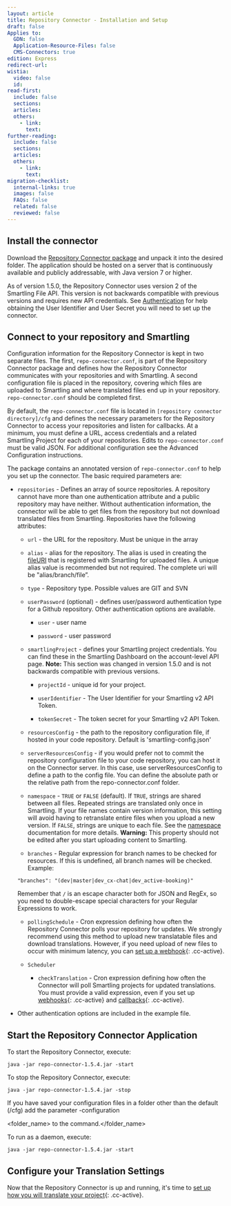 ```yaml
---
layout: article
title: Repository Connector - Installation and Setup
draft: false
Applies to:
  GDN: false
  Application-Resource-Files: false
  CMS-Connectors: true
edition: Express
redirect-url:
wistia:
  video: false
  id:
read-first:
  include: false
  sections:
  articles:
  others:
    - link:
      text:
further-reading:
  include: false
  sections:
  articles:
  others:
    - link:
      text:
migration-checklist:
  internal-links: true
  images: false
  FAQs: false
  related: false
  reviewed: false
---
```



## Install the connector

Download the [Repository Connector package](https://smartling-connector-public.s3.amazonaws.com/repo_connector/repo-connector-1.5.4-bin.zip) and unpack it into the desired folder. The application should be hosted on a server that is continuously available and publicly addressable, with Java version 7 or higher.

As of version 1.5.0, the Repository Connector uses version 2 of the Smartling File API. This version is not backwards compatible with previous versions and requires new API credentials. See [Authentication](/developers/api/v2/authentication/) for help obtaining the User Identifier and User Secret you will need to set up the connector.

## Connect to your repository and Smartling

Configuration information for the Repository Connector is kept in two separate files. The first, `repo-connector.conf`, is part of the Repository Connector package and defines how the Repository Connector communicates with your repositories and with Smartling. A second configuration file is placed in the repository, covering which files are uploaded to Smartling and where translated files end up in your repository. `repo-connector.conf` should be completed first.

By default, the `repo-connector.conf` file is located in `[repository connector directory]/cfg` and defines the necessary parameters for the Repository Connector to access your repositories and listen for callbacks. At a minimum, you must define a URL, access credentials and a related Smartling Project for each of your repositories. Edits to `repo-connector.conf` must be valid JSON. For additional configuration see the Advanced Configuration instructions.

The package contains an annotated version of `repo-connector.conf` to help you set up the connector. The basic required parameters are:

* `repositories` - Defines an array of source repositories. A repository cannot have more than one authentication attribute and a public repository may have neither. Without authentication information, the connector will be able to get files from the repository but not download translated files from Smartling. Repositories have the following attributes:

  * `url` - the URL for the repository. Must be unique in the array

  * `alias` - alias for the repository. The alias is used in creating the [fileURI](/developers/api/v2/files/upload-file/#fileuri) that is registered with Smartling for uploaded files. A unique alias value is recommended but not required. The complete uri will be "alias/branch/file”.

  * `type` - Repository type. Possible values are GIT and SVN

  * `userPassword` (optional) - defines user/password authentication type for a Github repository. Other authentication options are available.

    * `user` - user name

    * `password` - user password

  * `smartlingProject` - defines your Smartling project credentials. You can find these in the Smartling Dashboard on the account-level API page. **Note:** This section was changed in version 1.5.0 and is not backwards compatible with previous versions.

    * `projectId` - unique id for your project.

    * `userIdentifier` - The User Identifier for your Smartling v2 API Token.

    * `tokenSecret` - The token secret for your Smartling v2 API Token.

  * `resourcesConfig` - the path to the repository configuration file, if hosted in your code repository. Default is 'smartling-config.json'

  * `serverResourcesConfig` - if you would prefer not to commit the repository configuration file to your code repository, you can host it on the Connector server. In this case, use serverResourcesConfig to define a path to the config file. You can define the absolute path or the relative path from the repo-connector.conf folder.

  * `namespace` - `TRUE` or `FALSE` (default). If `TRUE`, strings are shared between all files. Repeated strings are translated only once in Smartling. If your file names contain version information, this setting will avoid having to retranslate entire files when you upload a new version. If `FALSE`, strings are unique to each file. See the [namespace](http://support.smartling.com/hc/en-us/articles/207178807) documentation for more details. **Warning:** This property should not be edited after you start uploading content to Smartling.

  * `branches` - Regular expression for branch names to be checked for resources. If this is undefined, all branch names will be checked. Example:

  `"branches": "(dev|master|dev_cx-chat|dev_active-booking)"`

  Remember that `/` is an escape character both for JSON and RegEx, so you need to double-escape special characters for your Regular Expressions to work.

  * `pollingSchedule` - Cron expression defining how often the Repository Connector polls your repository for updates. We strongly recommend using this method to upload new translatable files and download translations. However, if you need upload of new files to occur with minimum latency, you can [set up a webhook](http://help.smartling.com/knowledge-base/articles/repository-connector-faq/#can-i-automate-uploads-when-i-make-a-commit-to-my-repository){: .cc-active}.

  * `Scheduler`

    * `checkTranslation` - Cron expression defining how often the Connector will poll Smartling projects for updated translations. You must provide a valid expression, even if you set up [webhooks](http://help.smartling.com/knowledge-base/articles/repository-connector-faq/#can-i-automate-uploads-when-i-make-a-commit-to-my-repository){: .cc-active} and [callbacks](http://help.smartling.com/knowledge-base/articles/repository-connector-faq/#can-i-configure-callbacks-for-completed-translation-instead-of-using-the-cron-checker){: .cc-active}.
* Other authentication options are included in the example file.

## Start the Repository Connector Application

To start the Repository Connector, execute:

~~~
java -jar repo-connector-1.5.4.jar -start
~~~

To stop the Repository Connector, execute:

~~~
java -jar repo-connector-1.5.4.jar -stop
~~~

If you have saved your configuration files in a folder other than the default (/cfg) add the parameter -configuration

<folder_name> to the command.</folder_name>

To run as a daemon, execute:

~~~
java -jar repo-connector-1.5.4.jar -start
~~~

## Configure your Translation Settings

Now that the Repository Connector is up and running, it's time to [set up how you will translate your project](){: .cc-active}.